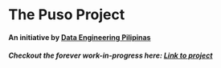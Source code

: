 # The Puso Project 
#### An initiative by [Data Engineering Pilipinas](https://dataengineering.ph/)
##### Checkout the forever work-in-progress here: [Link to project](https://www.thepusoproject.ph/)